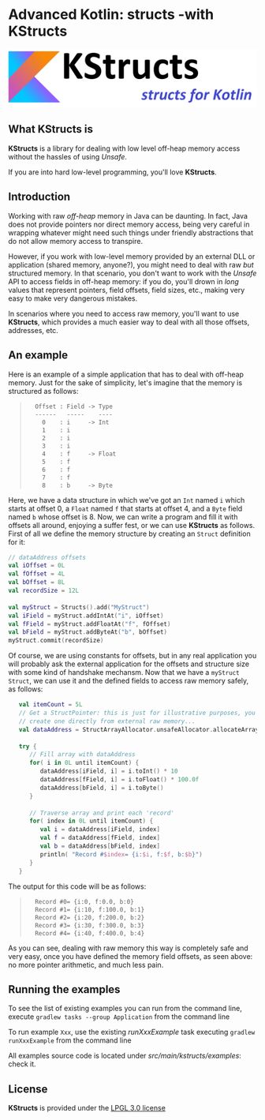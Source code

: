 # Advanced Kotlin: structs -with KStructs

![KStructs structs for Kotlin](README/headerImage.png)

## What KStructs is

**KStructs** is a library for dealing with low level off-heap memory access without the hassles of using _Unsafe_.

If you are into hard low-level programming, you'll love **KStructs**.

## Introduction

Working with raw _off-heap_ memory in Java can be daunting. In fact, Java does not provide pointers nor direct memory access, being very careful in wrapping whatever might need such things under friendly abstractions that do not allow memory access to transpire.

However, if you work with low-level memory provided by an external DLL or application (shared memory, anyone?), you might need to deal with raw _but_ structured memory. In that scenario, you don't want to work with the _Unsafe_ API to access fields in off-heap memory: if you do, you'll drown in _long_ values that represent pointers, field offsets, field sizes, etc., making very easy to make very dangerous mistakes.

In scenarios where you need to access raw memory, you'll want to use **KStructs**, which provides a much easier way to deal with all those offsets, addresses, etc.

## An example

Here is an example of a simple application that has to deal with off-heap memory. Just for the sake of simplicity, let's imagine that the memory is structured as follows:

>       Offset : Field -> Type
>       ------   -----    ----
>         0    : i     -> Int
>         1    : i
>         2    : i
>         3    : i
>         4    : f     -> Float
>         5    : f
>         6    : f
>         7    : f
>         8    : b     -> Byte

Here, we have a data structure in which we've got an ``Int`` named ``i`` which starts at offset 0, a ``Float`` named ``f`` that starts at offset 4, and a ``Byte`` field named ``b`` whose offset is 8. Now, we can write a program and fill it with offsets all around, enjoying a suffer fest, or we can use **KStructs** as follows. First of all we define the memory structure by creating an ``Struct`` definition for it:

  ``` Kotlin
  // dataAddress offsets
  val iOffset = 0L
  val fOffset = 4L
  val bOffset = 8L
  val recordSize = 12L

  val myStruct = Structs().add("MyStruct")
  val iField = myStruct.addIntAt("i", iOffset)
  val fField = myStruct.addFloatAt("f", fOffset)
  val bField = myStruct.addByteAt("b", bOffset)
  myStruct.commit(recordSize)
  ```

Of course, we are using constants for offsets, but in any real application you will probably ask the external application for the offsets and structure size with some kind of handshake mechansm. Now that we have a ``myStruct`` ``Struct``, we can use it and the defined fields to access raw memory safely, as follows:

``` Kotlin
   val itemCount = 5L
   // Get a StructPointer: this is just for illustrative purposes, you might
   // create one directly from external raw memory...
   val dataAddress = StructArrayAllocator.unsafeAllocator.allocateArray(myStruct, itemCount)

   try {
      // Fill array with dataAddress
      for( i in 0L until itemCount) {
         dataAddress[iField, i] = i.toInt() * 10
         dataAddress[fField, i] = i.toFloat() * 100.0f
         dataAddress[bField, i] = i.toByte()
      }

      // Traverse array and print each 'record'
      for( index in 0L until itemCount) {
         val i = dataAddress[iField, index]
         val f = dataAddress[fField, index]
         val b = dataAddress[bField, index]
         println( "Record #$index= {i:$i, f:$f, b:$b}")
      }
   }
   ```

The output for this code will be as follows:

>       Record #0= {i:0, f:0.0, b:0}
>       Record #1= {i:10, f:100.0, b:1}
>       Record #2= {i:20, f:200.0, b:2}
>       Record #3= {i:30, f:300.0, b:3}
>       Record #4= {i:40, f:400.0, b:4}

As you can see, dealing with raw memory this way is completely safe and very easy, once you have defined the memory field offsets, as seen above: no more pointer arithmetic, and much less pain.

## Running the examples

To see the list of existing examples you can run from the command line, execute ``gradlew tasks --group Application`` from the command line

To run example ``Xxx``, use the existing _runXxxExample_ task executing ``gradlew runXxxExample`` from the command line

All examples source code is located under _src/main/kstructs/examples_: check it.

## License

**KStructs** is provided under the [LPGL 3.0 license](https://opensource.org/licenses/LGPL-3.0)
